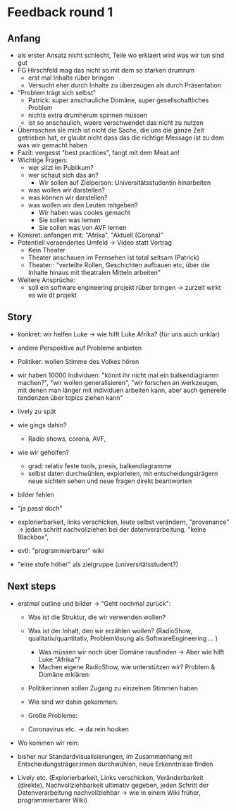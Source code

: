 # Feedback round 1

## Anfang

- als erster Ansatz nicht schlecht, Teile wo erklaert wird was wir tun sind gut
- FG Hirschfeld mag das nicht so mit dem so starken drumrum 
  - erst mal Inhalte rüber bringen
  - Versucht eher durch Inhalte zu überzeugen als durch Präsentation
- "Problem trägt sich selbst"
  - Patrick: super anschauliche Domäne, super gesellschaftliches Problem
  - nichts extra drumherum spinnen müssen
  - ist so anschaulich, waere verschwendet das nicht zu nutzen
- Überraschen sie mich ist nicht die Sache, die uns die ganze Zeit getrieben hat, er glaubt nicht dass das die richtige Message ist zu dem was wir gemacht haben
- Fazit: vergesst "best practices", fangt mit dem Meat an!
- Wichtige Fragen:
  - wer sitzt im Publikum?
  - wer schaut sich das an?
    - Wir sollen auf Zielperson: Universitätsstudentin hinarbeiten
  - was wollen wir darstellen?
  - was können wir darstellen?
  - was wollen wir den Leuten mitgeben? 
    - Wir haben was cooles gemacht
    - Sie sollen was lernen
    - Sie sollen was von AVF lernen
- Konkret: anfangen mit: "Afrika", "Aktuell (Corona)" 
- Potentiell veraendertes Umfeld -> Video statt Vortrag
  - Kein Theater
  - Theater anschauen im Fernsehen ist total seltsam (Patrick)
  - Theater:: "verteilte Rollen, Geschichten aufbauen etc, über die Inhalte hinaus mit theatralen Mitteln arbeiten"
- Weitere Ansprüche: 
  - soll ein software engineering projekt rüber bringen -> zurzeit wirkt es wie dt projekt

## Story
- konkret: wir helfen Luke -> wie hilft Luke Afrika? (für uns auch unklar)
- andere Perspektive auf Probleme anbieten
- Politiker: wollen Stimme des Volkes hören
- wir haben 10000 Individuen: "könnt ihr nicht mal ein balkendiagramm machen?", "wir wollen generalisieren", "wir forschen an werkzeugen, mit denen man länger mit individuen arbeiten kann, aber auch generelle tendenzen über topics ziehen kann"
- lively zu spät
- wie gings dahin?
  - Radio shows, corona, AVF, 
- wie wir geholfen?
  - grad: relativ feste tools, presis, balkendiagramme
  - selbst daten durchwühlen, explorieren, mit entscheidungsträgern neue sichten sehen und neue fragen direkt beantworten
- bilder fehlen
- "ja passt doch"
- explorierbarkeit, links verschicken, leute selbst verändern, "provenance" -> jeden schritt nachvollziehen bei der datenverarbeitung, "keine Blackbox", 
- evtl: "programmierbarer" wiki


- "eine stufe höher" als zielgruppe (universitätsstudent?)

## Next steps
- erstmal outline und bilder
-> "Geht nochmal zurück":
  - Was ist die Struktur, die wir verwenden wollen?
  - Was ist der Inhalt, den wir erzählen wollen? (RadioShow, qualitativ/quantitativ, Problemlösung als SoftwareEngineering ... )
    - Was müssen wir noch über Domäne rausfinden -> Aber wie hilft Luke "Afrika"?
    - Machen eigene RadioShow, wie unterstützen wir? 
  Problem & Domäne erklären:

  - Politiker:innen sollen Zugang zu einzelnen Stimmen haben

  - Wie sind wir dahin gekommen:

  - Große Probleme:

  - Coronavirus etc. -> da rein hooken

 - Wo kommen wir rein:

 - bisher nur Standardvisualisierungen, im Zusammenhang mit Entscheidungsträger:innen durchwühlen, neue Erkenntnisse finden
 - Lively etc. (Explorierbarkeit, Links verschicken, Veränderbarkeit (direkte), Nachvollziehbarkeit ultimativ gegeben, jeden Schritt der Datenverarbeitung nachvollziehbar -> wie in einem Wiki früher, programmierbarer Wiki)
    

